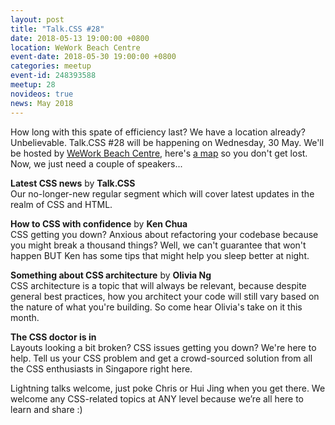 ```yaml
---
layout: post
title: "Talk.CSS #28"
date: 2018-05-13 19:00:00 +0800
location: WeWork Beach Centre
event-date: 2018-05-30 19:00:00 +0800
categories: meetup
event-id: 248393588
meetup: 28
novideos: true
news: May 2018
---
```

How long with this spate of efficiency last? We have a location already? Unbelievable. Talk.CSS #28 will be happening on Wednesday, 30 May. We'll be hosted by [WeWork Beach Centre](https://www.wework.com/buildings/beach-centre--singapore), here's [a map](https://www.google.com/maps/dir//15+Beach+Rd,+WeWork+Beach+Centre,+Singapore+189677/@1.2958737,103.8533462,17z/data=!4m16!1m6!3m5!1s0x31da19a59cfc8f55:0x9ea50cd7a3ccd504!2sWeWork+Beach+Centre!8m2!3d1.2958683!4d103.8555349!4m8!1m0!1m5!1m1!1s0x31da19a59cfc8f55:0x9ea50cd7a3ccd504!2m2!1d103.8555349!2d1.2958683!3e2) so you don't get lost. Now, we just need a couple of speakers...

**Latest CSS news** by **Talk.CSS**  
Our no-longer-new regular segment which will cover latest updates in the realm of CSS and HTML.

**How to CSS with confidence** by **Ken Chua**  
CSS getting you down? Anxious about refactoring your codebase because you might break a thousand things? Well, we can't guarantee that won't happen BUT Ken has some tips that might help you sleep better at night.

**Something about CSS architecture** by **Olivia Ng**  
CSS architecture is a topic that will always be relevant, because despite general best practices, how you architect your code will still vary based on the nature of what you're building. So come hear Olivia's take on it this month.

**The CSS doctor is in**  
Layouts looking a bit broken? CSS issues getting you down? We're here to help. Tell us your CSS problem and get a crowd-sourced solution from all the CSS enthusiasts in Singapore right here.

Lightning talks welcome, just poke Chris or Hui Jing when you get there. We welcome any CSS-related topics at ANY level because we’re all here to learn and share :)
